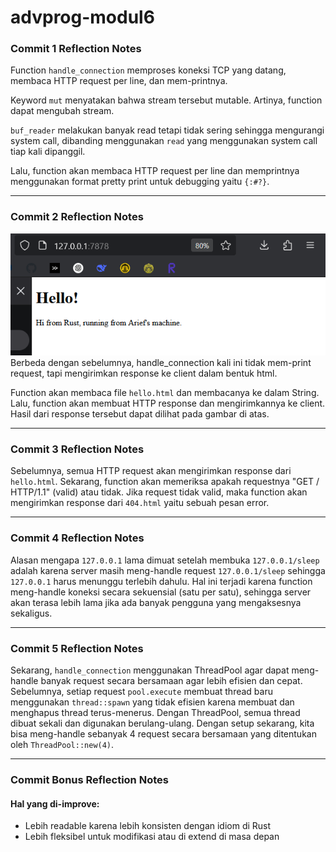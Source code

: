 # advprog-modul6

### Commit 1 Reflection Notes
Function `handle_connection` memproses koneksi TCP yang datang, membaca HTTP request per line, dan mem-printnya.

Keyword `mut` menyatakan bahwa stream tersebut mutable. Artinya, function dapat mengubah stream.

`buf_reader` melakukan banyak read tetapi tidak sering sehingga mengurangi system call, dibanding menggunakan `read` yang menggunakan system call tiap kali dipanggil.

Lalu, function akan membaca HTTP request per line dan memprintnya menggunakan format pretty print untuk debugging yaitu `{:#?}`.

---

### Commit 2 Reflection Notes
![Commit 2 screen capture](image.png)
Berbeda dengan sebelumnya, handle_connection kali ini tidak mem-print request, tapi mengirimkan response ke client dalam bentuk html.

Function akan membaca file `hello.html` dan membacanya ke dalam String. Lalu, function akan membuat HTTP response dan mengirimkannya ke client. Hasil dari response tersebut dapat dilihat pada gambar di atas.

---

### Commit 3 Reflection Notes
Sebelumnya, semua HTTP request akan mengirimkan response dari `hello.html`. Sekarang, function akan memeriksa apakah requestnya "GET / HTTP/1.1" (valid) atau tidak. Jika request tidak valid, maka function akan mengirimkan response dari `404.html` yaitu sebuah pesan error.

---

### Commit 4 Reflection Notes
Alasan mengapa `127.0.0.1` lama dimuat setelah membuka `127.0.0.1/sleep` adalah karena server masih meng-handle request `127.0.0.1/sleep` sehingga `127.0.0.1` harus menunggu terlebih dahulu. Hal ini terjadi karena function meng-handle koneksi secara sekuensial (satu per satu), sehingga server akan terasa lebih lama jika ada banyak pengguna yang mengaksesnya sekaligus.

---

### Commit 5 Reflection Notes
Sekarang, `handle_connection` menggunakan ThreadPool agar dapat meng-handle banyak request secara bersamaan agar lebih efisien dan cepat. Sebelumnya, setiap request `pool.execute` membuat thread baru menggunakan `thread::spawn` yang tidak efisien karena membuat dan menghapus thread terus-menerus. Dengan ThreadPool, semua thread dibuat sekali dan digunakan berulang-ulang. Dengan setup sekarang, kita bisa meng-handle sebanyak 4 request secara bersamaan yang ditentukan oleh `ThreadPool::new(4)`.

---

### Commit Bonus Reflection Notes
#### Hal yang di-improve:
* Lebih readable karena lebih konsisten dengan idiom di Rust
* Lebih fleksibel untuk modifikasi atau di extend di masa depan
